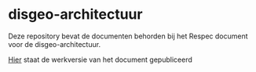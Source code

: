 # disgeo-architectuur
Deze repository bevat de documenten behorden bij het Respec document voor de disgeo-architectuur.

[Hier](https://geonovum.github.io/disgeo-arch/) staat de werkversie van het document gepubliceerd
